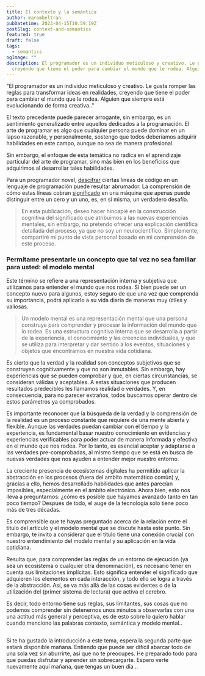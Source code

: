 ```yaml
---
title: El contexto y la semántica
author: marombeltran
pubDatetime: 2023-04-15T10:59:19Z
postSlug: context-and-semantics
featured: true
draft: false
tags:
  - semantics
ogImage: ""
description: El programador es un individuo meticuloso y creativo. Le gusta romper las reglas para transformar ideas en realidades, 
  creyendo que tiene el poder para cambiar el mundo que le rodea. Alguien que siempre está evolucionando de forma creativa... 
---
```

"El programador es un individuo meticuloso y creativo. Le gusta romper las reglas para transformar ideas en realidades, 
creyendo que tiene el poder para cambiar el mundo que le rodea. Alguien que siempre está evolucionando de forma creativa.."

El texto precedente puede parecer arrogante, sin embargo, es un sentimiento generalizado entre aquellos dedicados a la 
programación. El arte de programar es algo que cualquier persona puede dominar en un lapso razonable, y personalmente, 
sostengo que todos deberíamos adquirir habilidades en este campo, aunque no sea de manera profesional.

Sin embargo, el enfoque de esta temática no radica en el aprendizaje particular del arte de programar, sino más bien en los beneficios 
que adquirimos al desarrollar tales habilidades.

Para un programador novel, [descifrar](https://dle.rae.es/descifrar) ciertas líneas de código en un lenguaje de programación puede resultar 
abrumador. La comprensión de cómo estas líneas cobran [significado](https://dle.rae.es/revelar) en una máquina que apenas puede distinguir 
entre un cero y un uno, es, en sí misma, un verdadero desafío.

> En esta publicación, deseo hacer hincapié en la construcción cognitiva del significado que atribuimos a las nuevas experiencias mentales, 
sin embargo, no pretendo ofrecer una explicación científica detallada del proceso, ya que no soy un neurocientífico. Simplemente, 
compartiré mi punto de vista personal basado en mi comprensión de este proceso.

### Permítame presentarle un concepto que tal vez no sea familiar para usted: el modelo mental
Este término se refiere a una representación interna y subjetiva que utilizamos para entender el mundo que nos rodea. 
Si bien puede ser un concepto nuevo para algunos, estoy seguro de que una vez que comprenda su importancia, podrá aplicarlo a su vida 
diaria de maneras muy útiles y valiosas.

> Un modelo mental es una representación mental que una persona construye para comprender y procesar la información del mundo que lo rodea. 
Es una estructura cognitiva interna que se desarrolla a partir de la experiencia, el conocimiento y las creencias individuales, y que se 
utiliza para interpretar y dar sentido a los eventos, situaciones y objetos que encontramos en nuestra vida cotidiana.

Es cierto que la verdad y la realidad son conceptos subjetivos que se construyen cognitivamente y que no son inmutables. Sin embargo, 
hay experiencias que se pueden comprobar y que, en ciertas circunstancias, se consideran válidas y aceptables. A estas situaciones que 
producen resultados predecibles les llamamos realidad o verdades. Y, en consecuencia, para no parecer extraños, todos buscamos operar 
dentro de estos parámetros ya comprobados.

Es importante reconocer que la búsqueda de la verdad y la comprensión de la realidad es un proceso constante que requiere de una mente 
abierta y flexible. Aunque las verdades puedan cambiar con el tiempo y la experiencia, es fundamental basar nuestro conocimiento en 
evidencias y experiencias verificables para poder actuar de manera informada y efectiva en el mundo que nos rodea. Por lo tanto, es 
esencial aceptar y adaptarse a las verdades pre-comprobadas, al mismo tiempo que se está en busca de nuevas verdades que nos ayuden 
a entender mejor nuestro entorno.

La creciente presencia de ecosistemas digitales ha permitido aplicar la abstracción en los procesos (fuera del ambito matemático común) y, 
gracias a ello, hemos desarrollado habilidades que antes parecían imposibles, especialmente en el ámbito electrónico. Ahora bien, esto nos 
lleva a preguntarnos: ¿cómo es posible que hayamos avanzado tanto en tan poco tiempo? Después de todo, el auge de la tecnología solo tiene 
poco más de tres décadas.

Es comprensible que te hayas preguntado acerca de la relación entre el título del artículo y el modelo mental que se discute hasta este punto. 
Sin embargo, te invito a considerar que el título tiene una conexión crucial con nuestro entendimiento del modelo mental y su aplicación en la 
vida cotidiana.

Resulta que, para comprender las reglas de un entorno de ejecución (ya sea un ecosistema o cualquier otra denominación), es necesario tener en 
cuenta sus limitaciones implícitas. Esto significa entender el significado que adquieren los elementos en cada interacción, y todo ello se logra 
a través de la abstracción. Así, se va más allá de las cosas evidentes o de la utilización del (primer sistema de lectura) que activa el cerebro.

Es decir, todo entorno tiene sus reglas, sus limitantes, sus cosas que no podemos comprender sin detenernos unos minutos a observarlas con una 
una actitud más general y perceptiva, es de esto sobre lo quiero hablar cuando menciono las palabras contexto, semántica y modelo mental..

##
Si te ha gustado la introducción a este tema, espera la segunda parte que estará disponible mañana. Entiendo que puede ser difícil abarcar todo de 
una sola vez sin aburrirte, así que no te preocupes. He preparado todo para que puedas disfrutar y aprender sin sobrecargarte. Espero verte 
nuevamente aquí mañana, que tengas un buen día .. 